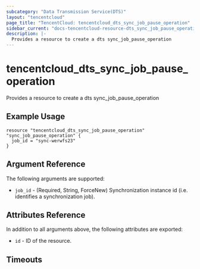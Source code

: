 ```yaml
---
subcategory: "Data Transmission Service(DTS)"
layout: "tencentcloud"
page_title: "TencentCloud: tencentcloud_dts_sync_job_pause_operation"
sidebar_current: "docs-tencentcloud-resource-dts_sync_job_pause_operation"
description: |-
  Provides a resource to create a dts sync_job_pause_operation
---
```


# tencentcloud_dts_sync_job_pause_operation

Provides a resource to create a dts sync_job_pause_operation

## Example Usage

```hcl
resource "tencentcloud_dts_sync_job_pause_operation" "sync_job_pause_operation" {
  job_id = "sync-werwfs23"
}
```

## Argument Reference

The following arguments are supported:

* `job_id` - (Required, String, ForceNew) Synchronization instance id (i.e. identifies a synchronization job).

## Attributes Reference

In addition to all arguments above, the following attributes are exported:

* `id` - ID of the resource.



## Timeouts

<no value>


